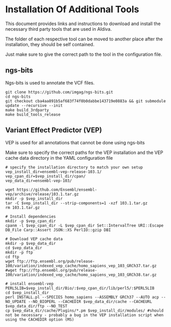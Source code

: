 # Installation Of Additional Tools
This document provides links and instructions to download and install the necessary third party tools that are used in AIdiva.

The folder of each respective tool can be moved to another place after the installation, they should be self contained.

Just make sure to give the correct path to the tool in the configuration file.

## ngs-bits
Ngs-bits is used to annotate the VCF files.

```
git clone https://github.com/imgag/ngs-bits.git
cd ngs-bits
git checkout cba4aa891b5af683f74f0b0dabbe143719e0883a && git submodule update --recursive --init
make build_3rdparty
make build_tools_release
```

## Variant Effect Predictor (VEP)
VEP is used for all annotations that cannot be done using ngs-bits

Make sure to specify the correct paths for the VEP installation and the VEP cache data directory in the YAML configuration file

```
# specify the installation directory to match your own setup
vep_install_dir=ensembl-vep-release-103.1/
vep_cpan_dir=$vep_install_dir/cpan/
vep_data_dir=ensembl-vep-103/

wget https://github.com/Ensembl/ensembl-vep/archive/release/103.1.tar.gz
mkdir -p $vep_install_dir
tar -C $vep_install_dir --strip-components=1 -xzf 103.1.tar.gz
rm 103.1.tar.gz

# Install dependencies
mkdir -p $vep_cpan_dir
cpanm -l $vep_cpan_dir -L $vep_cpan_dir Set::IntervalTree URI::Escape DB_File Carp::Assert JSON::XS PerlIO::gzip DBI

# Download VEP cache data
mkdir -p $vep_data_dir
cd $vep_data_dir
mkdir -p ftp
cd ftp
wget ftp://ftp.ensembl.org/pub/release-100/variation/indexed_vep_cache/homo_sapiens_vep_103_GRCh37.tar.gz
#wget ftp://ftp.ensembl.org/pub/release-100/variation/indexed_vep_cache/homo_sapiens_vep_103_GRCh38.tar.gz

# install ensembl-vep
PERL5LIB=$vep_install_dir/Bio/:$vep_cpan_dir/lib/perl5/:$PERL5LIB
cd $vep_install_dir
perl INSTALL.pl --SPECIES homo_sapiens --ASSEMBLY GRCh37 --AUTO acp --NO_UPDATE --NO_BIOPERL --CACHEDIR $vep_data_dir/cache --CACHEURL $vep_data_dir/ftp --NO_TEST
cp $vep_data_dir/cache/Plugins/*.pm $vep_install_dir/modules/ #should not be necessary - probably a bug in the VEP installation script when using the CACHEDIR option (MS)

```
